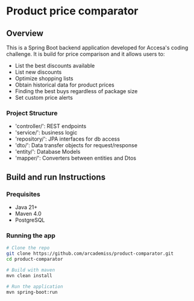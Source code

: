 # Product price comparator
## Overview 
This is a Spring Boot backend application developed for Accesa's coding challenge. It is build for price comparison and it allows users to:
- List the best discounts available
- List new discounts
- Optimize shopping lists
- Obtain historical data for product prices
- Finding the best buys regardless of package size
- Set custom price alerts

### Project Structure
- 'controller/': REST endpoints
- 'service/': business logic
- 'repository/': JPA interfaces for db access
- 'dto/': Data transfer objects for request/response
- 'entity/': Database Models
- 'mapper/': Converters between entities and Dtos

## Build and run Instructions

### Prequisites
- Java 21+
- Maven 4.0
- PostgreSQL

### Running the app
```bash
# Clone the repo
git clone https://github.com/arcademiss/product-comparator.git
cd product-comparator

# Build with maven
mvn clean install

# Run the application
mvn spring-boot:run
